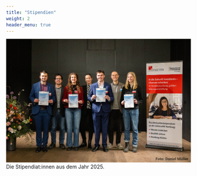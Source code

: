 ```yaml
---
title: "Stipendien"
weight: 2
header_menu: true
---
```


![Stipendien 2025](images/deutschlandstipendien_2025-1400.jpg)
Die Stipendiat:innen aus dem Jahr 2025.
